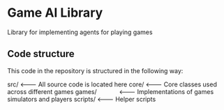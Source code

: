 # Game AI Library
Library for implementing agents for playing games

## Code structure

This code in the repository is structured in the following way:

src/                 <--- All source code is located here
  core/              <--- Core classes used across different games
  games/             <--- Implementations of games simulators and players
  scripts/           <--- Helper scripts
